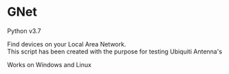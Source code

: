# GNet

Python v3.7

Find devices on your Local Area Network.  
This script has been created with the purpose for testing Ubiquiti Antenna's

Works on Windows and Linux
